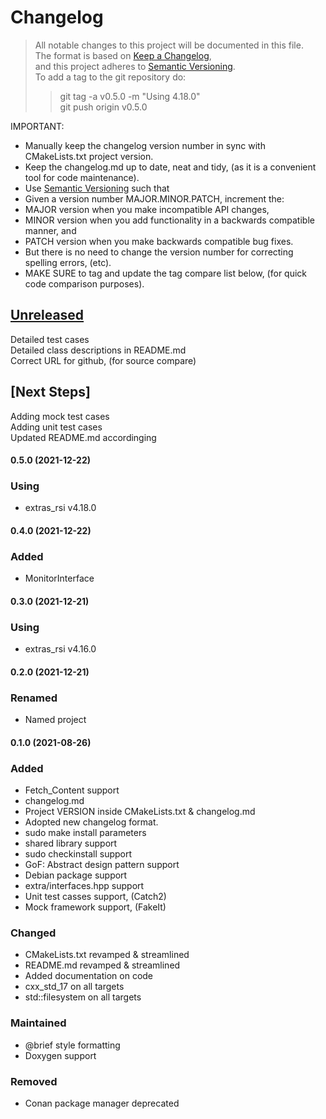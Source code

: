 # Changelog

> All notable changes to this project will be documented in this file.</br>
> The format is based on [Keep a Changelog](https://keepachangelog.com/en/1.0.0/), </br>
> and this project adheres to [Semantic Versioning](https://semver.org/spec/v2.0.0.html).</br>
> To add a tag to the git repository do:
>
> > git tag -a v0.5.0 -m "Using 4.18.0"</br>
> > git push origin v0.5.0

IMPORTANT:

- Manually keep the changelog version number in sync with CMakeLists.txt project version.<br>
- Keep the changelog.md up to date, neat and tidy, (as it is a convenient tool for code maintenance).<br>
- Use [Semantic Versioning](https://semver.org/spec/v2.0.0.html) such that<br>
- Given a version number MAJOR.MINOR.PATCH, increment the:<br>
- MAJOR version when you make incompatible API changes,<br>
- MINOR version when you add functionality in a backwards compatible manner, and<br>
- PATCH version when you make backwards compatible bug fixes. <br>
- But there is no need to change the version number for correcting spelling errors, (etc).<br>
- MAKE SURE to tag and update the tag compare list below, (for quick code comparison purposes).<br>

## [Unreleased]

Detailed test cases</br>
Detailed class descriptions in README.md</br>
Correct URL for github, (for source compare)</br>

## [Next Steps]

Adding mock test cases </br>
Adding unit test cases </br>
Updated README.md accordinging</br>

#### 0.5.0 (2021-12-22)

### Using

- extras_rsi v4.18.0

#### 0.4.0 (2021-12-22)

### Added

- MonitorInterface

#### 0.3.0 (2021-12-21)

### Using

- extras_rsi v4.16.0

#### 0.2.0 (2021-12-21)

### Renamed

- Named project

#### 0.1.0 (2021-08-26)

### Added

- Fetch_Content support
- changelog.md
- Project VERSION inside CMakeLists.txt & changelog.md
- Adopted new changelog format.
- sudo make install parameters
- shared library support
- sudo checkinstall support
- GoF: Abstract design pattern support
- Debian package support
- extra/interfaces.hpp support
- Unit test casses support, (Catch2)
- Mock framework support, (FakeIt)

### Changed

- CMakeLists.txt revamped & streamlined
- README.md revamped & streamlined
- Added documentation on code
- cxx_std_17 on all targets
- std::filesystem on all targets

### Maintained

- @brief style formatting
- Doxygen support

### Removed

- Conan package manager deprecated

[unreleased]: https://github.com/perriera/extras_mon/compare/v0.5.0...HEAD
[0.5.0]: https://github.com/perriera/extras_mon/compare/v0.4.0...v0.5.0
[0.4.0]: https://github.com/perriera/extras_mon/compare/v0.3.0...v0.4.0
[0.3.0]: https://github.com/perriera/extras_mon/compare/v0.2.0...v0.3.0
[0.2.0]: https://github.com/perriera/extras_mon/compare/v0.1.0...v0.2.0
[0.1.0]: https://github.com/perriera/extras_mon/releases/tag/v0.1.0
